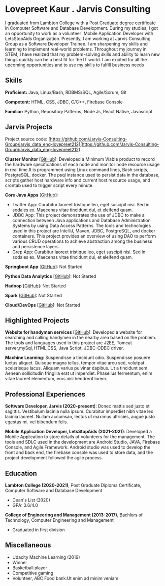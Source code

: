 # Lovepreet Kaur . Jarvis Consulting

I graduated from Lambton College with a Post Graduate degree certificate in Computer Software and Database Development. During my studies, I got an opportunity to work as a volunteer  Mobile Application Developer with LetsStopAids Organization. Presently, I am working at Jarvis Consulting Group as a Software Developer Trainee. I am sharpening my skills and learning to implement real-world problems. Throughout my journey in STEM, I have realized that my problem-solving skills and ability to learn new things quickly can be a best fit for the IT world. I am excited for all the upcoming opportunities and to use my skills to fulfill business needs

## Skills

**Proficient:** Java, Linux/Bash, RDBMS/SQL, Agile/Scrum, Git

**Competent:** HTML, CSS, JDBC, C/C++, Firebase Console

**Familiar:** Python, Repository Patterns, Node Js, React Native, Javascript

## Jarvis Projects

Project source code: [https://github.com/Jarvis-Consulting-Group/jarvis_data_eng-lovepreet212](https://github.com/Jarvis-Consulting-Group/jarvis_data_eng-lovepreet212)


**Cluster Monitor** [[GitHub](https://github.com/Jarvis-Consulting-Group/jarvis_data_eng-lovepreet212/tree/master/linux_sql)]: Developed a Minimum Viable product to record the hardware specifications of each node and monitor node resource usage in real time.It is programmed using Linux command lines, Bash scripts, PostgreSQL, docker. The psql instance used to persist data in the database, scripts gather host hardware info and current host resource usage, and crontab used to trigger script every minute.

**Core Java Apps** [[GitHub](https://github.com/Jarvis-Consulting-Group/jarvis_data_eng-lovepreet212/tree/master/core_java)]:
      
  - Twitter App: Curabitur laoreet tristique leo, eget suscipit nisi. Sed in sodales ex. Maecenas vitae tincidunt dui, et eleifend quam.
  - JDBC App: This project demonstrates the use of JDBC  to make a connection between Java applications and Database Administration Systems by using Data Access Patterns. The tools and technologies used in this project are IntelliJ, Maven, JDBC, PostgreSQL, and docker containers. This project provides an overview of using DAO to perform various CRUD operations to achieve abstraction among the business and persistence layers.
  - Grep App: Curabitur laoreet tristique leo, eget suscipit nisi. Sed in sodales ex. Maecenas vitae tincidunt dui, et eleifend quam.

**Springboot App** [[GitHub](https://github.com/Jarvis-Consulting-Group/jarvis_data_eng-lovepreet212/tree/master/springboot)]: Not Started

**Python Data Analytics** [[GitHub](https://github.com/Jarvis-Consulting-Group/jarvis_data_eng-lovepreet212/tree/master/python_data_anlytic)]: Not Started

**Hadoop** [[GitHub](https://github.com/Jarvis-Consulting-Group/jarvis_data_eng-lovepreet212/tree/master/hadoop)]: Not Started

**Spark** [[GitHub](https://github.com/Jarvis-Consulting-Group/jarvis_data_eng-lovepreet212/tree/master/spark)]: Not Started

**Cloud/DevOps** [[GitHub](https://github.com/Jarvis-Consulting-Group/jarvis_data_eng-lovepreet212/tree/master/cloud_devops)]: Not Started


## Highlighted Projects
**Website for handyman services** [[GitHub](https://github.com/jarviscanada/jarvis_profile_builder)]: Developed a website for searching and calling handymen in the nearby area based on the problem. The tools and languages used in this project are J2EE, Tomcat server,mySql, HTML,CSS, Java Script, JDBC-ODBC driver.

**Machine Learning**: Suspendisse a tincidunt odio. Suspendisse posuere luctus aliquet. Quisque magna tellus, tempor vitae arcu sed, volutpat scelerisque lacus. Aliquam varius pulvinar dapibus. Ut a tincidunt sem. Aenean sollicitudin fringilla erat ut imperdiet. Phasellus fermentum, enim vitae laoreet elementum, eros nisl hendrerit lorem.


## Professional Experiences

**Software Developer, Jarvis (2020-present)**: Donec mattis sed justo et sagittis. Vestibulum lacinia nulla ipsum. Curabitur imperdiet nibh vitae leo lacinia laoreet. Nullam accumsan, lectus ut maximus ultricies, augue justo egestas mi, vel bibendum felis.

**Mobile Application Developer, LetsStopAids (2021-2021)**: Developed a Mobile Application to store details of volunteers for the management. The tools and SDLC used in the development are Android Studio, JAVA, Firebase Console, and Agile Framework. Android studio was used to develop the front and back end, the firebase console was used to store data, and the project development followed the agile process.


## Education
**Lambton College (2020-2021)**, Post Graduate Diploma Certificate, Computer Software and Database Development
- Dean's List (2020)
- GPA: 3.6/4.0

**College of Engineering and Management (2013-2017)**, Bachlors of Technology, Computer Engineering and Management
- Graduated in first division


## Miscellaneous
- Udacity Machine Learning (2019)
- Winner
- Basketball player
- Competitive gaming
- Volunteer, ABC Food bank:Ut enim ad minim veniam